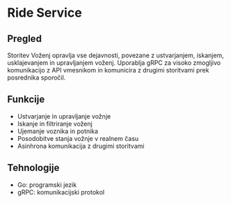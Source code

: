 # Ride Service

## Pregled
Storitev Voženj opravlja vse dejavnosti, povezane z ustvarjanjem, iskanjem, usklajevanjem in upravljanjem voženj. Uporablja gRPC za visoko zmogljivo komunikacijo z API vmesnikom  in komunicira z drugimi storitvami prek posrednika sporočil.

## Funkcije

- Ustvarjanje in upravljanje vožnje
- Iskanje in filtriranje voženj
- Ujemanje voznika in potnika
- Posodobitve stanja vožnje v realnem času
- Asinhrona komunikacija z drugimi storitvami

## Tehnologije

- Go: programski jezik
- gRPC: komunikacijski protokol
